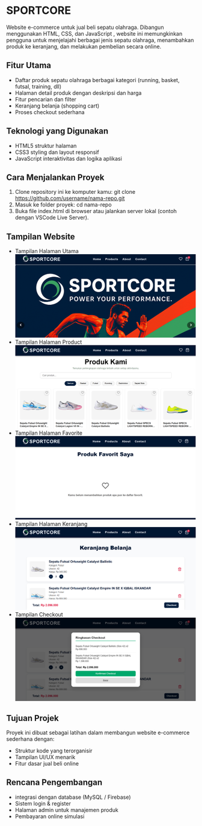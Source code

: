# SPORTCORE
Website e-commerce untuk jual beli sepatu olahraga.
Dibangun menggunakan HTML, CSS, dan JavaScript , website ini memungkinkan pengguna untuk menjelajahi berbagai jenis sepatu olahraga, menambahkan produk ke keranjang, dan melakukan pembelian secara online.

## Fitur Utama
- Daftar produk sepatu olahraga berbagai kategori (running, basket, futsal, training, dll)
- Halaman detail produk dengan deskripsi dan harga
- Fitur pencarian dan filter
- Keranjang belanja (shopping cart)
- Proses checkout sederhana

## Teknologi yang Digunakan
- HTML5 struktur halaman
- CSS3 styling dan layout responsif
- JavaScript interaktivitas dan logika aplikasi

## Cara Menjalankan Proyek
1. Clone repository ini ke komputer kamu:
git clone https://github.com/username/nama-repo.git
2. Masuk ke folder proyek:
cd nama-repo
3. Buka file index.html di browser
atau jalankan server lokal (contoh dengan VSCode Live Server).

## Tampilan Website
* Tampilan Halaman Utama
![Tampilan Halaman Utama](img/Tampilan_Home.png)
* Tampilan Halaman Product
![Tampilan Halaman Product](img/Tampilan_Produk.png)
* Tampilan Halaman Favorite
![Tampilan Halaman Favorite](img/Tampilan_favorite.png)
* Tampilan Halaman Keranjang
![Tampilan Halaman Keranjang](img/Tapilan_keranjang.png)
* Tampilan Checkout
![Tampilan Halaman Chechout](img/Tampilan_checkout.png)

## Tujuan Projek
Proyek ini dibuat sebagai latihan dalam membangun website e-commerce sederhana dengan:
- Struktur kode yang terorganisir
- Tampilan UI/UX menarik
- Fitur dasar jual beli online

## Rencana Pengembangan
- integrasi dengan database (MySQL / Firebase)
- Sistem login & register
- Halaman admin untuk manajemen produk
- Pembayaran online simulasi
